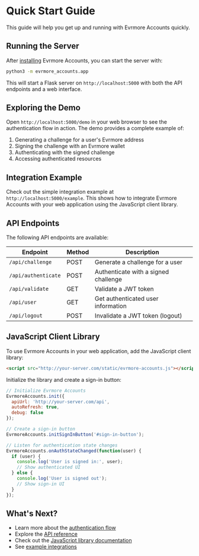 # Quick Start Guide

This guide will help you get up and running with Evrmore Accounts quickly.

## Running the Server

After [installing](installation.md) Evrmore Accounts, you can start the server with:

```bash
python3 -m evrmore_accounts.app
```

This will start a Flask server on `http://localhost:5000` with both the API endpoints and a web interface.

## Exploring the Demo

Open `http://localhost:5000/demo` in your web browser to see the authentication flow in action. The demo provides a complete example of:

1. Generating a challenge for a user's Evrmore address
2. Signing the challenge with an Evrmore wallet
3. Authenticating with the signed challenge
4. Accessing authenticated resources

## Integration Example

Check out the simple integration example at `http://localhost:5000/example`. This shows how to integrate Evrmore Accounts with your web application using the JavaScript client library.

## API Endpoints

The following API endpoints are available:

| Endpoint | Method | Description |
|----------|--------|-------------|
| `/api/challenge` | POST | Generate a challenge for a user |
| `/api/authenticate` | POST | Authenticate with a signed challenge |
| `/api/validate` | GET | Validate a JWT token |
| `/api/user` | GET | Get authenticated user information |
| `/api/logout` | POST | Invalidate a JWT token (logout) |

## JavaScript Client Library

To use Evrmore Accounts in your web application, add the JavaScript client library:

```html
<script src="http://your-server.com/static/evrmore-accounts.js"></script>
```

Initialize the library and create a sign-in button:

```javascript
// Initialize Evrmore Accounts
EvrmoreAccounts.init({
  apiUrl: 'http://your-server.com/api',
  autoRefresh: true,
  debug: false
});

// Create a sign-in button
EvrmoreAccounts.initSignInButton('#sign-in-button');

// Listen for authentication state changes
EvrmoreAccounts.onAuthStateChanged(function(user) {
  if (user) {
    console.log('User is signed in:', user);
    // Show authenticated UI
  } else {
    console.log('User is signed out');
    // Show sign-in UI
  }
});
```

## What's Next?

- Learn more about the [authentication flow](authentication-flow.md)
- Explore the [API reference](../api/backend.md)
- Check out the [JavaScript library documentation](../api/javascript.md)
- See [example integrations](../examples/basic.md) 